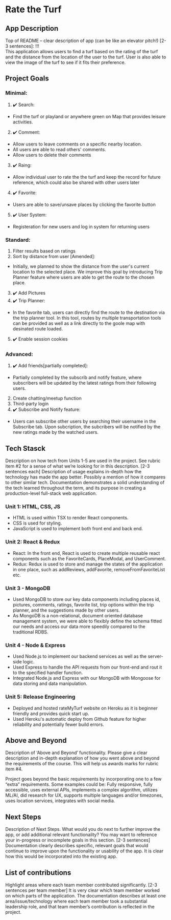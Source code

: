 # Rate the Turf

## App Description

Top of README – clear description of app (can be like an elevator pitch!) [2-3 sentences]: !!! <br>
This application allows users to find a turf based on the rating of the turf and the distance from the location of the user to the turf. User is also able to view the image of the turf to see if it fits their preference.

## Project Goals
### Minimal:

1. :heavy_check_mark: Search: 
  - Find the turf or playland or anywhere green on Map that provides leisure activities.
2. :heavy_check_mark: Comment: 
  - Allow users to leave comments on a specific nearby location.
  - All users are able to read others' comments.
  - Allow users to delete their comments
3. :heavy_check_mark: Raing:
  - Allow individual user to rate the the turf and keep the record for future reference, which could also be shared with other users later
4. :heavy_check_mark: Favorite:
  - Users are able to save/unsave places by clicking the favorite button
5. :heavy_check_mark: User System:
  - Registeration for new users and log in system for returning users
 
### Standard:

1.  Filter results based on ratings
2.  Sort by distance from user [Amended]:
 - Initially, we planned to show the distance from the user's current location to the selected place. We improve this goal by introducing Trip Planner feature where users are able to get the route to the chosen place.  
3. :heavy_check_mark: Add Pictures
4. :heavy_check_mark: Trip Planner:
  - In the favorite tab, users can directly find the route to the destination via the trip planner tool. In this tool, routes by multiple transportation tools can be provided as well as a link directly to the goole map with desinated route loaded.
5. :heavy_check_mark: Enable session cookies

### Advanced:

1. :heavy_check_mark: Add friends[partially completed]:
  - Partially completed by the subscrib and notify feature, where subscribers will be updated by the latest ratings from their following users. 
2. Create chatting/meetup function
3. Third-party login
4.  :heavy_check_mark: Subscribe and Notify feature:
  - Users can subscribe other users by searching their username in the Subscribe tab. Upon subcription, the subcribers will be notified by the new ratings made by the watched users.

## Tech Stasck
Description on how tech from Units 1-5 are used in the project. See rubric item #2 for a sense of what we’re looking for in this description. [2-3 sentences each]
Description of usage explains in-depth how the technology has made the app better. Possibly a mention of how it compares to other similar tech. Documentation demonstrates a solid understanding of the tech learned throughout the term, and its purpose in creating a production-level full-stack web application.

### Unit 1: HTML, CSS, JS
- HTML is used within TSX to render React components.
- CSS is used for styling.
- JavaScript is used to implement both front end and back end.

### Unit 2: React & Redux
 - React: In the front end, React is used to create multiple reusable react components such as the FavoriteCards, PlaceModal, and UserComment. 
 - Redux: Redux is used to store and manage the states of the application in one place, such as addReviews, addFavorite, removeFromFavoriteList etc.

### Unit 3 - MongoDB 
 - Used MongoDB to store our key data components including places id, pictures, comments, ratings, favorite list, trip options within the trip planner, and the     suggestions made by other users. 
 - As MongoDB is a non-relational, document oriented database management system, we were able to flexibly define the schema fitted our needs and access our data more speedily compared to the traditional RDBS. 

### Unit 4 - Node & Express 
 - Used Node.js to implement our backend services as well as the server-side logic. 
 - Used Express to handle the API requests from our front-end and rout it to the specified handler function.
 - Integrated Node.js and Express with our MongoDB with Mongoose for data storing and data manipulation.

### Unit 5: Release Engineering
 - Deployed and hosted rateMyTurf website on Heroku as it is beginner friendly and provides quick start up. 
 - Used Heroku's automatic deploy from Github feature for higher reliability and potentially fewer build errors.


## Above and Beyond
Description of ‘Above and Beyond’ functionality. Please give a clear description and in-depth explanation of how you went above and beyond the requirements of the course. This will help us awards marks for rubric item #4.

Project goes beyond the basic requirements by incorporating one to a few “extra” requirements. Some examples could be: Fully responsive, fully accessible, uses external APIs, implements a complex algorithm, utilizes ML/AI, did research for UX, supports multiple languages and/or timezones, uses location services, integrates with social media.

## Next Steps
Description of Next Steps. What would you do next to further improve the app, or add additional relevant functionality? You may want to reference your in-progress or incomplete goals in this section. [2-3 sentences]
Documentation clearly describes specific, relevant goals that would continue to improve upon the functionality or usability of the app. It is clear how this would be incorporated into the existing app.

## List of contributions
Highlight areas where each team member contributed significantly. [2-3 sentences per team member]
It is very clear which team member worked on which parts of the application. The documentation describes at least one area/issue/technology where each team member took a substantial leadership role, and that team member’s contribution is reflected in the project.
